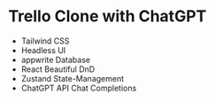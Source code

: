 # Trello Clone with ChatGPT

- Tailwind CSS
- Headless UI
- appwrite Database
- React Beautiful DnD
- Zustand State-Management
- ChatGPT API Chat Completions
